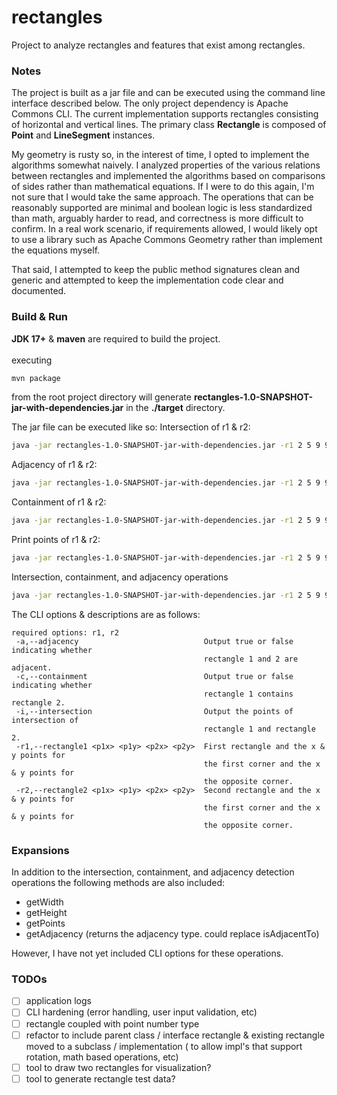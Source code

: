 # rectangles

Project to analyze rectangles and features that exist among rectangles.

### Notes

The project is built as a jar file and can be executed using the command line interface described below. The only
project dependency is Apache Commons CLI. The current implementation supports rectangles consisting of horizontal
and vertical lines. The primary class **Rectangle** is composed of **Point** and **LineSegment** instances.

My geometry is rusty so, in the interest of time, I opted to implement the algorithms somewhat naively. I analyzed
properties of the various relations between rectangles and implemented the algorithms based on
comparisons of sides rather than mathematical equations. If I were to do this again, I'm not sure that I would take the
same approach. The operations that can be reasonably supported are minimal and boolean logic is less standardized than
math, arguably harder to read, and correctness is more difficult to confirm. In a real work scenario, if
requirements allowed, I would likely opt to use a library such as Apache Commons Geometry rather than implement the
equations myself.

That said, I attempted to keep the public method signatures clean and generic and attempted to keep the implementation
code clear and documented.

### Build & Run

**JDK 17+** & **maven** are required to build the project.
<br><br>
executing

```bash
mvn package
```

from the root project directory will generate **rectangles-1.0-SNAPSHOT-jar-with-dependencies.jar** in the **./target**
directory.

The jar file can be executed like so:
Intersection of r1 & r2:

```bash
java -jar rectangles-1.0-SNAPSHOT-jar-with-dependencies.jar -r1 2 5 9 9 -r2 5 4 8 6 -i
```

Adjacency of r1 & r2:

```bash
java -jar rectangles-1.0-SNAPSHOT-jar-with-dependencies.jar -r1 2 5 9 9 -r2 5 4 8 6 -a
```

Containment of r1 & r2:

```bash
java -jar rectangles-1.0-SNAPSHOT-jar-with-dependencies.jar -r1 2 5 9 9 -r2 5 4 8 6 -c
```

Print points of r1 & r2:

```bash
java -jar rectangles-1.0-SNAPSHOT-jar-with-dependencies.jar -r1 2 5 9 9 -r2 5 4 8 6
```

Intersection, containment, and adjacency operations

```bash
java -jar rectangles-1.0-SNAPSHOT-jar-with-dependencies.jar -r1 2 5 9 9 -r2 5 4 8 6 -iac 
```

The CLI options & descriptions are as follows:

```
required options: r1, r2
 -a,--adjacency                            Output true or false indicating whether
                                           rectangle 1 and 2 are adjacent.
 -c,--containment                          Output true or false indicating whether
                                           rectangle 1 contains rectangle 2.
 -i,--intersection                         Output the points of intersection of
                                           rectangle 1 and rectangle 2.
 -r1,--rectangle1 <p1x> <p1y> <p2x> <p2y>  First rectangle and the x & y points for
                                           the first corner and the x & y points for
                                           the opposite corner.
 -r2,--rectangle2 <p1x> <p1y> <p2x> <p2y>  Second rectangle and the x & y points for
                                           the first corner and the x & y points for
                                           the opposite corner.
```

### Expansions

In addition to the intersection, containment, and adjacency detection operations the following methods are also
included:

- getWidth
- getHeight
- getPoints
- getAdjacency (returns the adjacency type. could replace isAdjacentTo)

However, I have not yet included CLI options for these operations.

### TODOs

- [ ] application logs
- [ ] CLI hardening (error handling, user input validation, etc)
- [ ] rectangle coupled with point number type
- [ ] refactor to include parent class / interface rectangle & existing rectangle moved to a subclass / implementation (
  to allow impl's that support rotation, math based operations, etc)
- [ ] tool to draw two rectangles for visualization?
- [ ] tool to generate rectangle test data?
